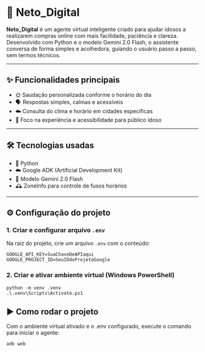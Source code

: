 # 🤖 Neto_Digital

**Neto_Digital** é um agente virtual inteligente criado para ajudar idosos a realizarem compras online com mais facilidade, paciência e clareza. Desenvolvido com Python e o modelo Gemini 2.0 Flash, o assistente conversa de forma simples e acolhedora, guiando o usuário passo a passo, sem termos técnicos.

---

## ✨ Funcionalidades principais

- 🌞 Saudação personalizada conforme o horário do dia  
- 🗣️ Respostas simples, calmas e acessíveis  
- ☁️ Consulta do clima e horário em cidades específicas  
- 👵 Foco na experiência e acessibilidade para público idoso  

---

## 🛠️ Tecnologias usadas

- 🐍 Python  
- ☁️ Google ADK (Artificial Development Kit)  
- 🤖 Modelo Gemini 2.0 Flash  
- 🕰️ ZoneInfo para controle de fusos horários  

---

## ⚙️ Configuração do projeto

### 1. Criar e configurar arquivo `.env`

Na raiz do projeto, crie um arquivo `.env` com o conteúdo:

```env
GOOGLE_API_KEY=SuaChaveDeAPIaqui
GOOGLE_PROJECT_ID=SeuIDdoProjetoGoogle
```

### 2. Criar e ativar ambiente virtual (Windows PowerShell)

```
python -m venv .venv
.\.venv\Scripts\Activate.ps1
````
## ▶️ Como rodar o projeto

Com o ambiente virtual ativado e o .env configurado, execute o comando para iniciar o agente:

```
adk web
````





